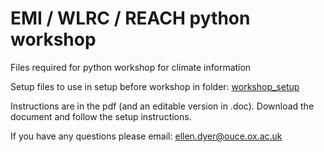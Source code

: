 # EMI / WLRC / REACH python workshop

Files required for python workshop for climate information

Setup files to use in setup before workshop in folder: [workshop_setup](https://github.com/ellendyer/python_workshop/tree/main/workshop_setup)

Instructions are in the pdf (and an editable version in .doc). 
Download the document and follow the setup instructions.

If you have any questions please email: ellen.dyer@ouce.ox.ac.uk
